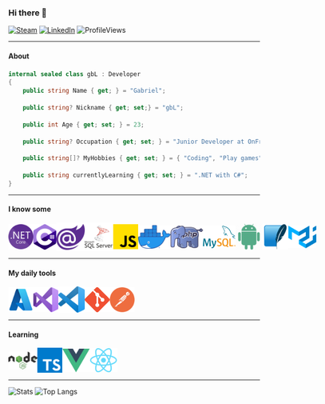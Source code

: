 ### Hi there 👋

[![Steam](https://img.shields.io/badge/Steam-grey?logo=steam)](https://steamcommunity.com/id/gblw1)
[![LinkedIn](https://img.shields.io/badge/LinkedIn-blue?logo=linkedin)](https://www.linkedin.com/in/gblw1/)
![ProfileViews](https://komarev.com/ghpvc/?username=gblw1)

---

#### About

```csharp
internal sealed class gbL : Developer
{
    public string Name { get; } = "Gabriel";
  
    public string? Nickname { get; set;} = "gbL";
  
    public int Age { get; set; } = 23;
  
    public string? Occupation { get; set; } = "Junior Developer at OnFriday Technologies";
  
    public string[]? MyHobbies { get; set; } = { "Coding", "Play games", "Listen to music" };
  
    public string currentlyLearning { get; set; } = ".NET with C#";
}
```

---

#### I know some

<!-- Icons: https://github.com/tandpfun/skill-icons#readme -->
<!-- 
[![My Skills](https://skillicons.dev/icons?i=dotnet,cs,js,docker,materialui,php,mysql,java,sqlite)](https://skillicons.dev)
-->
<div style="display:flex; align-items: center; justify-content:start;">

<img src="assets/dotnet.png" title="dotnet" alt="dotnet" width="50" />

<img src="assets/csharp.png" title="csharp" alt="csharp" width="46" />

<img src="assets/blazor.png" title="blazor" alt="blazor" width="57" />

<img src="assets/sqlserver.png" title="SQL Server" alt="SQL Server" width="57" />

<img src="assets/js.png" title="js" alt="js" width="50" />

<img src="assets/docker.png" title="docker" alt="docker" width="65" />

<img src="assets/php.png" title="php" alt="php" width="65" />

<img src="assets/mysql.png" title="mysql" alt="mysql" width="65" />

<img src="assets/android.png" title="android java" alt="android java" width="54" />

<img src="assets/sqlite.png" title="sqlite" alt="sqlite" width="52" />

<img src="assets/mui.png" title="MaterialUI" alt="MaterialUI" width="56" />

</div>

---

#### My daily tools

<!--
[![My Tools](https://skillicons.dev/icons?i=azure,vscode,visualstudio,postman,git,bash,pwsh)](https://skillicons.dev)
-->
<div style="display:flex; align-items: center; justify-content:start;">

<img src="assets/azure.png" title="Microsoft Azure" alt="Microsoft Azure" width="50" />

<img src="assets/vs.png" title="Visual Studio" alt="Visual Studio" width="50" />

<img src="assets/vsc.png" title="Visual Studio Code" alt="Visual Studio Code" width="53" />

<img src="assets/git.png" title="Git" alt="Git" width="50" />

<img src="assets/postman.png" title="Postman" alt="Postman" width="50" />

</div>

---

#### Learning
<!-- 
[![Learning](https://skillicons.dev/icons?i=nodejs,ts,vue,react)](https://skillicons.dev)
-->

<div style="display:flex; align-items: center; justify-content:start;">

<img src="assets/nodejs.png" title="NodeJS" alt="NodeJS" width="58" />

<img src="assets/ts.png" title="TypeScript" alt="TypeScript" width="50" />

<img src="assets/vue.png" title="VueJS" alt="VueJS" width="55" />

<img src="assets/react.png" title="React" alt="React" width="55" />

</div>

---

![Stats](https://github-readme-stats.vercel.app/api?username=gblw1&theme=react&show_icons=true&include_all_commits=true&hide=issues&line_height=24)
![Top Langs](https://github-readme-stats.vercel.app/api/top-langs/?username=gbLw1&layout=compact&theme=react&card_width=290)
